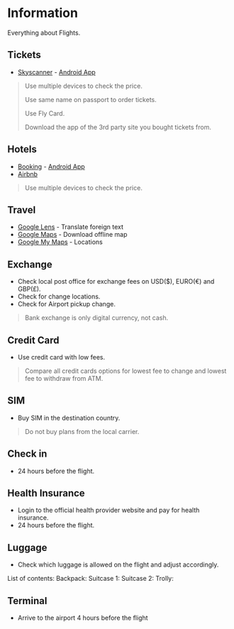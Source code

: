 # Information

Everything about Flights.

## Tickets

- [Skyscanner](https://www.skyscanner.com) - [Android App](https://play.google.com/store/apps/details?id=net.skyscanner.android.main)

> Use multiple devices to check the price.
>
> Use same name on passport to order tickets.
>
> Use Fly Card.
>
> Download the app of the 3rd party site you bought tickets from.

## Hotels

- [Booking](https://www.booking.com/) - [Android App](https://play.google.com/store/apps/details?id=com.booking)
- [Airbnb](https://www.airbnb.com/)

> Use multiple devices to check the price.

## Travel

- [Google Lens](https://play.google.com/store/apps/details?id=com.google.ar.lens) - Translate foreign text
- [Google Maps](https://play.google.com/store/apps/details?id=com.google.android.apps.maps) - Download offline map
- [Google My Maps](https://www.google.com/mymaps) - Locations

## Exchange

- Check local post office for exchange fees on USD($), EURO(€) and GBP(£).
- Check for change locations.
- Check for Airport pickup change.

> Bank exchange is only digital currency, not cash.

## Credit Card

- Use credit card with low fees.

> Compare all credit cards options for lowest fee to change and lowest fee to withdraw from ATM.

## SIM

- Buy SIM in the destination country.

> Do not buy plans from the local carrier.

## Check in

- 24 hours before the flight.

## Health Insurance

- Login to the official health provider website and pay for health insurance.
- 24 hours before the flight.

## Luggage

- Check which luggage is allowed on the flight and adjust accordingly.

List of contents:
Backpack:
Suitcase 1:
Suitcase 2:
Trolly:

## Terminal

- Arrive to the airport 4 hours before the flight

